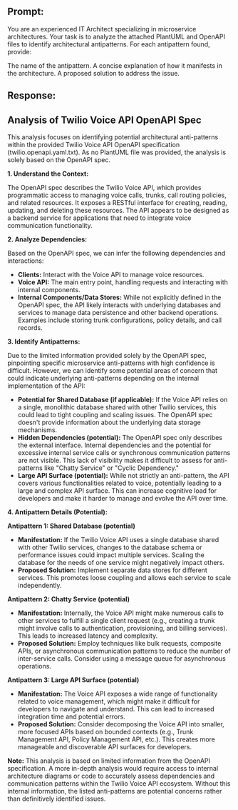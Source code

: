 ## Prompt:
You are an experienced IT Architect specializing in microservice architectures. Your task is to analyze the attached PlantUML and OpenAPI files to identify architectural antipatterns. For each antipattern found, provide:

The name of the antipattern.
A concise explanation of how it manifests in the architecture.
A proposed solution to address the issue.

## Response:
## Analysis of Twilio Voice API OpenAPI Spec

This analysis focuses on identifying potential architectural anti-patterns within the provided Twilio Voice API OpenAPI specification (twilio.openapi.yaml.txt).  As no PlantUML file was provided, the analysis is solely based on the OpenAPI spec.

**1. Understand the Context:**

The OpenAPI spec describes the Twilio Voice API, which provides programmatic access to managing voice calls, trunks, call routing policies, and related resources.  It exposes a RESTful interface for creating, reading, updating, and deleting these resources.  The API appears to be designed as a backend service for applications that need to integrate voice communication functionality.

**2. Analyze Dependencies:**

Based on the OpenAPI spec, we can infer the following dependencies and interactions:

* **Clients:** Interact with the Voice API to manage voice resources.
* **Voice API:**  The main entry point, handling requests and interacting with internal components.
* **Internal Components/Data Stores:** While not explicitly defined in the OpenAPI spec, the API likely interacts with underlying databases and services to manage data persistence and other backend operations.  Examples include storing trunk configurations, policy details, and call records.

**3. Identify Antipatterns:**

Due to the limited information provided solely by the OpenAPI spec, pinpointing specific microservice anti-patterns with high confidence is difficult.  However, we can identify some potential areas of concern that could indicate underlying anti-patterns depending on the internal implementation of the API:

* **Potential for Shared Database (if applicable):** If the Voice API relies on a single, monolithic database shared with other Twilio services, this could lead to tight coupling and scaling issues. The OpenAPI spec doesn't provide information about the underlying data storage mechanisms.
* **Hidden Dependencies (potential):** The OpenAPI spec only describes the external interface. Internal dependencies and the potential for excessive internal service calls or synchronous communication patterns are not visible. This lack of visibility makes it difficult to assess for anti-patterns like "Chatty Service" or "Cyclic Dependency."
* **Large API Surface (potential):** While not strictly an anti-pattern, the API covers various functionalities related to voice, potentially leading to a large and complex API surface. This can increase cognitive load for developers and make it harder to manage and evolve the API over time.

**4. Antipattern Details (Potential):**

**Antipattern 1:  Shared Database (potential)**

* **Manifestation:** If the Twilio Voice API uses a single database shared with other Twilio services, changes to the database schema or performance issues could impact multiple services. Scaling the database for the needs of one service might negatively impact others.
* **Proposed Solution:** Implement separate data stores for different services. This promotes loose coupling and allows each service to scale independently.

**Antipattern 2: Chatty Service (potential)**

* **Manifestation:**  Internally, the Voice API might make numerous calls to other services to fulfill a single client request (e.g., creating a trunk might involve calls to authentication, provisioning, and billing services). This leads to increased latency and complexity.
* **Proposed Solution:**  Employ techniques like bulk requests, composite APIs, or asynchronous communication patterns to reduce the number of inter-service calls. Consider using a message queue for asynchronous operations.

**Antipattern 3: Large API Surface (potential)**

* **Manifestation:** The Voice API exposes a wide range of functionality related to voice management, which might make it difficult for developers to navigate and understand.  This can lead to increased integration time and potential errors.
* **Proposed Solution:** Consider decomposing the Voice API into smaller, more focused APIs based on bounded contexts (e.g., Trunk Management API, Policy Management API, etc.). This creates more manageable and discoverable API surfaces for developers.


**Note:** This analysis is based on limited information from the OpenAPI specification. A more in-depth analysis would require access to internal architecture diagrams or code to accurately assess dependencies and communication patterns within the Twilio Voice API ecosystem.  Without this internal information, the listed anti-patterns are potential concerns rather than definitively identified issues.
